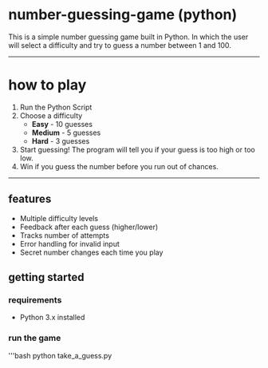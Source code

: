 # number-guessing-game (python)

This is a simple number guessing game built in Python. In which the user will select a difficulty and try to guess a number between 1 and 100.

---

# how to play

1. Run the Python Script
2. Choose a difficulty
    - **Easy** - 10 guesses
    - **Medium** - 5 guesses
    - **Hard** - 3 guesses
3. Start guessing! The program will tell you if your guess is too high or too low.
4. Win if you guess the number before you run out of chances.   

---

## features

- Multiple difficulty levels
- Feedback after each guess (higher/lower)
- Tracks number of attempts
- Error handling for invalid input
- Secret number changes each time you play

## getting started

### requirements

- Python 3.x installed

### run the game

'''bash
python take_a_guess.py
